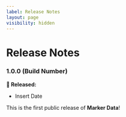 ```yaml
---
label: Release Notes
layout: page
visibility: hidden
---
```

# Release Notes

### 1.0.0 (Build Number)
**🎉 Released:**
- Insert Date

This is the first public release of **Marker Data**!